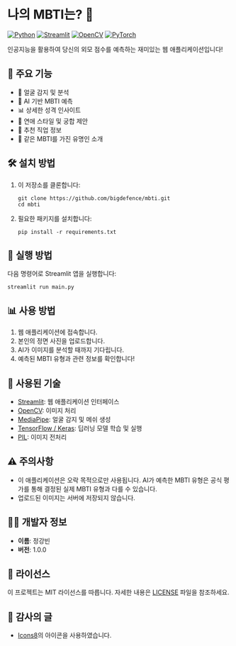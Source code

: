 # 나의 MBTI는? 🌟

[![Python](https://img.shields.io/badge/Python-3.7%2B-blue)](https://www.python.org/downloads/)
[![Streamlit](https://img.shields.io/badge/Streamlit-1.0%2B-FF4B4B)](https://streamlit.io/)
[![OpenCV](https://img.shields.io/badge/OpenCV-4.5%2B-green)](https://opencv.org/)
[![PyTorch](https://img.shields.io/badge/PyTorch-1.9%2B-EE4C2C)](https://pytorch.org/)

인공지능을 활용하여 당신의 외모 점수를 예측하는 재미있는 웹 애플리케이션입니다!

## 🌟 주요 기능

- 📸 얼굴 감지 및 분석
- 🧠 AI 기반 MBTI 예측
- 📊 상세한 성격 인사이트
- 💖 연애 스타일 및 궁합 제안
- 💼 추천 직업 정보
- 🌟 같은 MBTI를 가진 유명인 소개

## 🛠️ 설치 방법

1. 이 저장소를 클론합니다:
   ```
   git clone https://github.com/bigdefence/mbti.git
   cd mbti
   ```

2. 필요한 패키지를 설치합니다:
   ```
   pip install -r requirements.txt
   ```

## 🚀 실행 방법

다음 명령어로 Streamlit 앱을 실행합니다:
```
streamlit run main.py
```

## 📊 사용 방법

1. 웹 애플리케이션에 접속합니다.
2. 본인의 정면 사진을 업로드합니다.
3. AI가 이미지를 분석할 때까지 기다립니다.
4. 예측된 MBTI 유형과 관련 정보를 확인합니다!

## 🧰 사용된 기술

- [Streamlit](https://streamlit.io/): 웹 애플리케이션 인터페이스
- [OpenCV](https://opencv.org/): 이미지 처리
- [MediaPipe](https://mediapipe.dev/): 얼굴 감지 및 메쉬 생성
- [TensorFlow / Keras](https://www.tensorflow.org/): 딥러닝 모델 학습 및 실행
- [PIL](https://pillow.readthedocs.io//): 이미지 전처리

## ⚠️ 주의사항

- 이 애플리케이션은 오락 목적으로만 사용됩니다. AI가 예측한 MBTI 유형은 공식 평가를 통해 결정된 실제 MBTI 유형과 다를 수 있습니다.
- 업로드된 이미지는 서버에 저장되지 않습니다.

## 👨‍💻 개발자 정보

- **이름**: 정강빈
- **버전**: 1.0.0

## 📄 라이선스

이 프로젝트는 MIT 라이선스를 따릅니다. 자세한 내용은 [LICENSE](LICENSE) 파일을 참조하세요.

## 🙏 감사의 글

- [Icons8](https://icons8.com)의 아이콘을 사용하였습니다.
